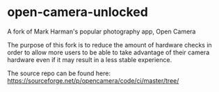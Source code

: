 # open-camera-unlocked

A fork of Mark Harman's popular photography app, Open Camera

The purpose of this fork is to reduce the amount of hardware checks in order to allow more users to be able to take advantage of their camera hardware even if it may result in a less stable experience.

The source repo can be found here: https://sourceforge.net/p/opencamera/code/ci/master/tree/
